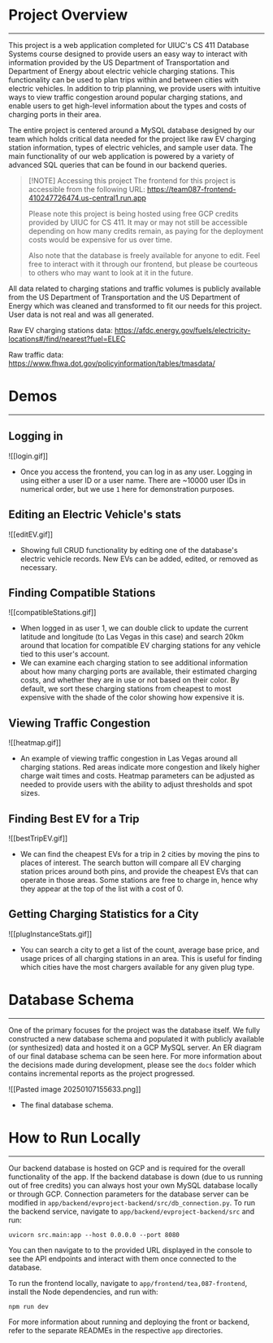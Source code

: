 # Project Overview
---

This project is a web application completed for UIUC's CS 411 Database Systems course designed to provide users an easy way to interact with information provided by the US Department of Transportation and Department of Energy about electric vehicle charging stations. This functionality can be used to plan trips within and between cities with electric vehicles. In addition to trip planning, we provide users with intuitive ways to view traffic congestion around popular charging stations, and enable users to get high-level information about the types and costs of charging ports in their area. 

The entire project is centered around a MySQL database designed by our team which holds critical data needed for the project like raw EV charging station information, types of electric vehicles, and sample user data. The main functionality of our web application is powered by a variety of advanced SQL queries that can be found in our backend queries. 

> [!NOTE] Accessing this project
> The frontend for this project is accessible from the following URL:
> https://team087-frontend-410247726474.us-central1.run.app
> 
> Please note this project is being hosted using free GCP credits provided by UIUC for CS 411. It may or may not still be accessible depending on how many credits remain, as paying for the deployment costs would be expensive for us over time.
> 
> Also note that the database is freely available for anyone to edit. Feel free to interact with it through our frontend, but please be courteous to others who may want to look at it in the future.

All data related to charging stations and traffic volumes is publicly available from the US Department of Transportation and the US Department of Energy which was cleaned and transformed to fit our needs for this project. User data is not real and was all generated. 

Raw EV charging stations data: 
https://afdc.energy.gov/fuels/electricity-locations#/find/nearest?fuel=ELEC

Raw traffic data:
https://www.fhwa.dot.gov/policyinformation/tables/tmasdata/

# Demos
---
## Logging in

![[login.gif]]
- Once you access the frontend, you can log in as any user. Logging in using either a user ID or a user name. There are ~10000 user IDs in numerical order, but we use `1` here for demonstration purposes.

## Editing an Electric Vehicle's stats
![[editEV.gif]]
- Showing full CRUD functionality by editing one of the database's electric vehicle records. New EVs can be added, edited, or removed as necessary.

## Finding Compatible Stations

![[compatibleStations.gif]]
- When logged in as user 1, we can double click to update the current latitude and longitude (to Las Vegas in this case) and search 20km around that location for compatible EV charging stations for any vehicle tied to this user's account.
- We can examine each charging station to see additional information about how many charging ports are available, their estimated charging costs, and whether they are in use or not based on their color. By default, we sort these charging stations from cheapest to most expensive with the shade of the color showing how expensive it is.

## Viewing Traffic Congestion

![[heatmap.gif]]
- An example of viewing traffic congestion in Las Vegas around all charging stations. Red areas indicate more congestion and likely higher charge wait times and costs. Heatmap parameters can be adjusted as needed to provide users with the ability to adjust thresholds and spot sizes.

## Finding Best EV for a Trip

![[bestTripEV.gif]]
- We can find the cheapest EVs for a trip in 2 cities by moving the pins to places of interest. The search button will compare all EV charging station prices around both pins, and provide the cheapest EVs that can operate in those areas. Some stations are free to charge in, hence why they appear at the top of the list with a cost of 0.

## Getting Charging Statistics for a City

![[plugInstanceStats.gif]]
- You can search a city to get a list of the count, average base price, and usage prices of all charging stations in an area. This is useful for finding which cities have the most chargers available for any given plug type.


# Database Schema
---

One of the primary focuses for the project was the database itself. We fully constructed a new database schema and populated it with publicly available (or synthesized) data and hosted it on a GCP MySQL server. An ER diagram of our final database schema can be seen here. For more information about the decisions made during development, please see the `docs` folder which contains incremental reports as the project progressed.

![[Pasted image 20250107155633.png]]
- The final database schema. 

# How to Run Locally
---

Our backend database is hosted on GCP and is required for the overall functionality of the app. If the backend database is down (due to us running out of free credits) you can always host your own MySQL database locally or through GCP. Connection parameters for the database server can be modified in `app/backend/evproject-backend/src/db_connection.py`. To run the backend service, navigate to `app/backend/evproject-backend/src` and run:

```
uvicorn src.main:app --host 0.0.0.0 --port 8080
```

You can then navigate to to the provided URL displayed in the console to see the API endpoints and interact with them once connected to the database.

To run the frontend locally, navigate to `app/frontend/tea,087-frontend`, install the Node dependencies, and run with:

```
npm run dev
```

For more information about running and deploying the front or backend, refer to the separate READMEs in the respective `app` directories.
